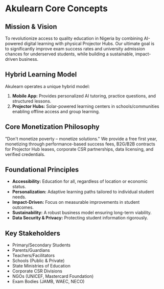 # Akulearn Core Concepts

## Mission & Vision

To revolutionize access to quality education in Nigeria by combining AI-powered digital learning with physical Projector Hubs. Our ultimate goal is to significantly improve exam success rates and university admission chances for underserved students, while building a sustainable, impact-driven business.

## Hybrid Learning Model

Akulearn operates a unique hybrid model:

1. **Mobile App:** Provides personalized AI tutoring, practice questions, and structured lessons.
2. **Projector Hubs:** Solar-powered learning centers in schools/communities enabling offline access and group learning.

## Core Monetization Philosophy

"Don't monetize poverty – monetize solutions." We provide a free first year, monetizing through performance-based success fees, B2G/B2B contracts for Projector Hub leases, corporate CSR partnerships, data licensing, and verified credentials.

## Foundational Principles

- **Accessibility:** Education for all, regardless of location or economic status.
- **Personalization:** Adaptive learning paths tailored to individual student needs.
- **Impact-Driven:** Focus on measurable improvements in student outcomes.
- **Sustainability:** A robust business model ensuring long-term viability.
- **Data Security & Privacy:** Protecting student information rigorously.

## Key Stakeholders

- Primary/Secondary Students
- Parents/Guardians
- Teachers/Facilitators
- Schools (Public & Private)
- State Ministries of Education
- Corporate CSR Divisions
- NGOs (UNICEF, Mastercard Foundation)
- Exam Bodies (JAMB, WAEC, NECO)
